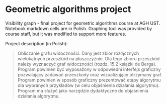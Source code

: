 # Geometric algorithms project
Visibility graph - final project for geometric algorithms course at AGH UST. Notebook markdown cells are in Polish. Graphing tool was provided by course staff, but it was modified to support more features.

Project description (in Polish):

> Obliczanie grafu widoczności.
> Dany jest zbiór rozłącznych wielokątnych przeszkód na płaszczyźnie. Dla tego zbioru
> przeszkód należy wyznaczyć graf widoczności (rozdz. 15.2 książki de Berga).
> Program powinien być wyposażony w odpowiedni interfejs graficzny pozwalający zadawać
> przeszkody oraz wizualizujący otrzymany graf.
> Program powinien w sposób graficzny prezentować etapy algorytmu dla wybranych
> przykładów (w celu objaśnienia działania algorytmu). Program ma służyć jako narzędzie
> dydaktyczne do objaśnienia działania algorytmu.

